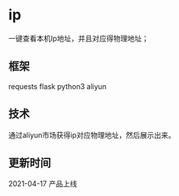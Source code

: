 # ip
一键查看本机Ip地址，并且对应得物理地址；


## 框架
requests
flask
python3
aliyun

## 技术
通过aliyun市场获得ip对应物理地址，然后展示出来。

## 更新时间
2021-04-17 产品上线

